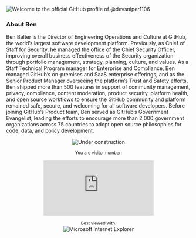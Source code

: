 <!-- markdownlint-disable MD041 -->
![Welcome to the official GitHub profile of @devsniper1106](https://user-images.githubusercontent.com/282759/84682528-c1d5d300-af03-11ea-9bfb-02854ad0cb20.gif)


### About Ben

<!-- markdownlint-disable MD013 -->
Ben Balter is the Director of Engineering Operations and Culture at GitHub, the world’s largest software development platform. Previously, as Chief of Staff for Security, he managed the office of the Chief Security Officer, improving overall business effectiveness of the Security organization through portfolio management, strategy, planning, culture, and values. As a Staff Technical Program manager for Enterprise and Compliance, Ben managed GitHub’s on-premises and SaaS enterprise offerings, and as the Senior Product Manager overseeing the platform’s Trust and Safety efforts, Ben shipped more than 500 features in support of community management, privacy, compliance, content moderation, product security, platform health, and open source workflows to ensure the GitHub community and platform remained safe, secure, and welcoming for all software developers. Before joining GitHub’s Product team, Ben served as GitHub’s Government Evangelist, leading the efforts to encourage more than 2,000 government organizations across 75 countries to adopt open source philosophies for code, data, and policy development.

<div align="center">

![Under construction](https://user-images.githubusercontent.com/282759/84681715-8c7cb580-af02-11ea-85a4-05d069c72121.gif)

</div>
<div align="center">
  
<sup>You are visitor number:</sup>

![Hit counter](https://smallcounter.com/count.php?c_style=14&id=1626708761)

</div>
<div align="center">

<sup>Best viewed with:</sup><br />![Microsoft Internet Explorer](https://user-images.githubusercontent.com/282759/84683523-52f97980-af05-11ea-9da0-639e1c368536.gif)

</div>
